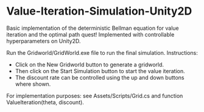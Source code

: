 # Value-Iteration-Simulation-Unity2D
Basic implementation of the deterministic Bellman equation for value iteration and the optimal path quest! Implemented with controllable hyperparameters on Unity2D.

Run the Gridworld/GridWorld.exe file to run the final simulation. Instructions:
- Click on the New Gridworld button to generate a gridworld.
- Then click on the Start Simulation button to start the value iteration.
- The discount rate can be controlled using the up and down buttons where shown.

For implementation purposes: see Assets/Scripts/Grid.cs and function ValueIteration(theta, discount).
